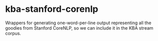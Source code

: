 kba-stanford-corenlp
====================

Wrappers for generating one-word-per-line output representing all the goodies from Stanford CoreNLP, so we can include it in the KBA stream corpus.